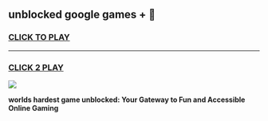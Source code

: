 
## unblocked google games + 👋
<h3>
<a href="https://premium.freeplayer.one?title=unblocked_google_games_+&ref=13F">CLICK TO PLAY</a></h3>
<hr>

<h3>
<a href="https://premium.freeplayer.one?title=unblocked_google_games_+&ref=13F">CLICK 2 PLAY</a>
  
</h3>

<a href="https://premium.freeplayer.one?title=unblocked_google_games_+&ref=12F/"><img src="https://clearcache.store/games.png"></a>


**worlds hardest game unblocked: Your Gateway to Fun and Accessible Online Gaming**
